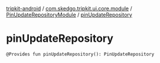 [tripkit-android](../../index.md) / [com.skedgo.tripkit.ui.core.module](../index.md) / [PinUpdateRepositoryModule](index.md) / [pinUpdateRepository](./pin-update-repository.md)

# pinUpdateRepository

`@Provides fun pinUpdateRepository(): PinUpdateRepository`